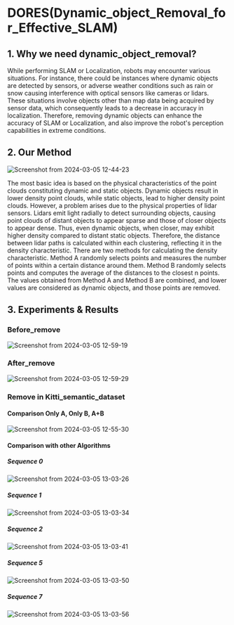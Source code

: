 # DORES(Dynamic_object_Removal_for_Effective_SLAM)

## 1. Why we need dynamic_object_removal?
While performing SLAM or Localization, robots may encounter various situations. 
For instance, there could be instances where dynamic objects are detected by sensors, or adverse weather conditions such as rain or snow causing interference with optical sensors like cameras or lidars. 
These situations involve objects other than map data being acquired by sensor data, which consequently leads to a decrease in accuracy in localization. 
Therefore, removing dynamic objects can enhance the accuracy of SLAM or Localization, and also improve the robot's perception capabilities in extreme conditions.

## 2. Our Method
![Screenshot from 2024-03-05 12-44-23](https://github.com/ksky0222/DORES_Dynamic-Object-Removal/assets/109937431/fbf50c05-8a92-4098-9691-08d6afd8a524)

The most basic idea is based on the physical characteristics of the point clouds constituting dynamic and static objects. 
Dynamic objects result in lower density point clouds, while static objects, lead to higher density point clouds. 
However, a problem arises due to the physical properties of lidar sensors. Lidars emit light radially to detect surrounding objects, causing point clouds of distant objects to appear sparse and those of closer objects to appear dense. 
Thus, even dynamic objects, when closer, may exhibit higher density compared to distant static objects. 
Therefore, the distance between lidar paths is calculated within each clustering, reflecting it in the density characteristic.
There are two methods for calculating the density characteristic. 
Method A randomly selects points and measures the number of points within a certain distance around them. 
Method B randomly selects points and computes the average of the distances to the closest n points. 
The values obtained from Method A and Method B are combined, and lower values are considered as dynamic objects, and those points are removed.

## 3. Experiments & Results
### Before_remove
![Screenshot from 2024-03-05 12-59-19](https://github.com/ksky0222/DORES_Dynamic-Object-Removal/assets/109937431/a8637f6c-1869-40a9-aae9-791094e6dd6b)

### After_remove
![Screenshot from 2024-03-05 12-59-29](https://github.com/ksky0222/DORES_Dynamic-Object-Removal/assets/109937431/50aa43eb-8724-42e3-b955-acf1f9a4ad08)


### Remove in Kitti_semantic_dataset
#### Comparison Only A, Only B, A+B
![Screenshot from 2024-03-05 12-55-30](https://github.com/ksky0222/DORES_Dynamic-Object-Removal/assets/109937431/2e51c4f7-d62b-4419-afef-0ddda51ed147)

#### Comparison with other Algorithms
##### Sequence 0
![Screenshot from 2024-03-05 13-03-26](https://github.com/ksky0222/DORES_Dynamic-Object-Removal/assets/109937431/23af71ed-75db-4eb3-8728-b5ddeb12da5e)
##### Sequence 1
![Screenshot from 2024-03-05 13-03-34](https://github.com/ksky0222/DORES_Dynamic-Object-Removal/assets/109937431/9e4be6c9-ec0c-43a5-be30-fc5c568d7cfc)
##### Sequence 2
![Screenshot from 2024-03-05 13-03-41](https://github.com/ksky0222/DORES_Dynamic-Object-Removal/assets/109937431/5c8e0a3e-50bf-450a-8618-1966aceb6103)
##### Sequence 5
![Screenshot from 2024-03-05 13-03-50](https://github.com/ksky0222/DORES_Dynamic-Object-Removal/assets/109937431/0b2efa90-baf6-4f50-8e98-2b828c1670bf)
##### Sequence 7
![Screenshot from 2024-03-05 13-03-56](https://github.com/ksky0222/DORES_Dynamic-Object-Removal/assets/109937431/70eba2fc-8245-434f-9c1d-58b746d52f7f)
